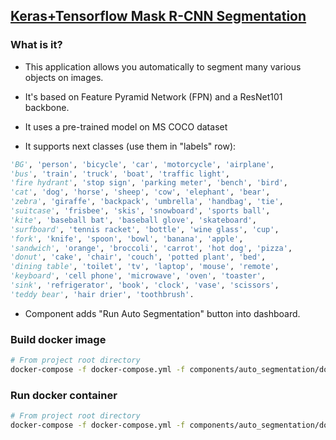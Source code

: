 ## [Keras+Tensorflow Mask R-CNN Segmentation](https://github.com/matterport/Mask_RCNN)

### What is it?
-   This application allows you automatically to segment many various objects on images.
-   It's based on Feature Pyramid Network (FPN) and a ResNet101 backbone.

-   It uses a pre-trained model on MS COCO dataset
-   It supports next classes (use them in "labels" row):
```python
'BG', 'person', 'bicycle', 'car', 'motorcycle', 'airplane',
'bus', 'train', 'truck', 'boat', 'traffic light',
'fire hydrant', 'stop sign', 'parking meter', 'bench', 'bird',
'cat', 'dog', 'horse', 'sheep', 'cow', 'elephant', 'bear',
'zebra', 'giraffe', 'backpack', 'umbrella', 'handbag', 'tie',
'suitcase', 'frisbee', 'skis', 'snowboard', 'sports ball',
'kite', 'baseball bat', 'baseball glove', 'skateboard',
'surfboard', 'tennis racket', 'bottle', 'wine glass', 'cup',
'fork', 'knife', 'spoon', 'bowl', 'banana', 'apple',
'sandwich', 'orange', 'broccoli', 'carrot', 'hot dog', 'pizza',
'donut', 'cake', 'chair', 'couch', 'potted plant', 'bed',
'dining table', 'toilet', 'tv', 'laptop', 'mouse', 'remote',
'keyboard', 'cell phone', 'microwave', 'oven', 'toaster',
'sink', 'refrigerator', 'book', 'clock', 'vase', 'scissors',
'teddy bear', 'hair drier', 'toothbrush'.
```
-   Component adds "Run Auto Segmentation" button into dashboard.

### Build docker image
```bash
# From project root directory
docker-compose -f docker-compose.yml -f components/auto_segmentation/docker-compose.auto_segmentation.yml build
```

### Run docker container
```bash
# From project root directory
docker-compose -f docker-compose.yml -f components/auto_segmentation/docker-compose.auto_segmentation.yml up -d
```
